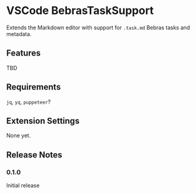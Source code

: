 # VSCode BebrasTaskSupport

Extends the Markdown editor with support for `.task.md` Bebras tasks and metadata.

## Features

TBD

## Requirements

`jq`, `yq`, `puppeteer`?

## Extension Settings

None yet.

## Release Notes


### 0.1.0

Initial release
